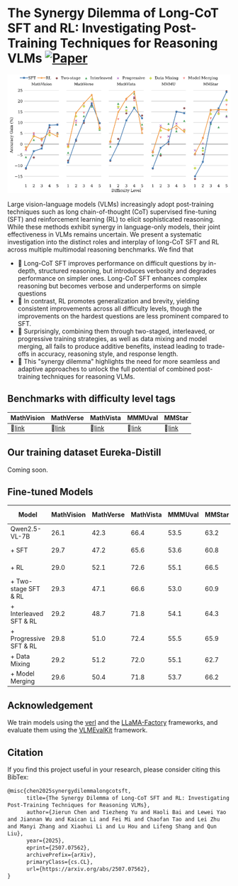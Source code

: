 # The Synergy Dilemma of Long-CoT SFT and RL: Investigating Post-Training Techniques for Reasoning VLMs [![Paper](https://img.shields.io/badge/paper-A42C25?style=for-the-badge&logo=arxiv&logoColor=white)](https://www.arxiv.org/pdf/2507.07562)


![image/png](assets/accuracy_gains.png)

Large vision-language models (VLMs) increasingly adopt post-training techniques such as long chain-of-thought (CoT) supervised fine-tuning (SFT) and reinforcement learning (RL) to elicit sophisticated reasoning. While these methods exhibit synergy in language-only models, their joint effectiveness in VLMs remains uncertain. We present a systematic investigation into the distinct roles and interplay of long-CoT SFT and RL across multiple multimodal reasoning benchmarks. We find that

- 📌 Long-CoT SFT improves performance on difficult questions by in-depth, structured reasoning, but introduces verbosity and degrades performance on simpler ones. 
Long-CoT SFT enhances complex reasoning but becomes verbose and underperforms on simple questions
- 📌 In contrast, RL promotes generalization and brevity, yielding consistent improvements across all difficulty levels, though the improvements on the hardest questions are less prominent compared to SFT. 
- 📌 Surprisingly, combining them through two-staged, interleaved, or progressive training strategies, as well as data mixing and model merging, all fails to produce additive benefits, instead leading to trade-offs in accuracy, reasoning style, and response length. 
- 📌 This "synergy dilemma" highlights the need for more seamless and adaptive approaches to unlock the full potential of combined post-training techniques for reasoning VLMs.



## Benchmarks with difficulty level tags

| **MathVision** | **MathVerse** | **MathVista** | **MMMUval** | **MMStar** |
|----------------|---------------|---------------|-------------|------------|
| 🤗[link](https://huggingface.co/datasets/JierunChen/MathVision_with_difficulty_level)    | 🤗[link](https://huggingface.co/datasets/JierunChen/MathVerse_with_difficulty_level)    | 🤗[link](https://huggingface.co/datasets/JierunChen/MathVista_with_difficulty_level)    | 🤗[link](https://huggingface.co/datasets/JierunChen/MMMU_with_difficulty_level)    | 🤗[link](https://huggingface.co/datasets/JierunChen/MMStar_with_difficulty_level)    |

## Our training dataset Eureka-Distill

Coming soon.

## Fine-tuned Models

| **Model** | **MathVision** | **MathVerse** | **MathVista** | **MMMUval** | **MMStar** | **Avg.** | HF Link |
|-----------|----------------|---------------|---------------|-------------|------------|----------|----------|
| Qwen2.5-VL-7B | 26.1 | 42.3 | 66.4 | 53.5 | 63.2 | 50.3 | 🤗[link](https://huggingface.co/Qwen/Qwen2.5-VL-7B-Instruct)
| + SFT | 29.7 | 47.2 | 65.6 | 53.6 | 60.8 | 51.4 | 🤗[link](https://huggingface.co/JierunChen/SFT-RL-SynergyDilemma-SFT_Eureka_Distill)
| + RL | 29.0 | 52.1 | 72.6 | 55.1 | 66.5 | 55.1 | 🤗[link](https://huggingface.co/JierunChen/SFT-RL-SynergyDilemma-RL)
| + Two-stage SFT & RL | 29.3 | 47.1 | 66.6 | 53.0 | 60.9 | 51.4 | 🤗[link](https://huggingface.co/JierunChen/SFT-RL-SynergyDilemma-Two_stage)
| + Interleaved SFT & RL | 29.2 | 48.7 | 71.8 | 54.1 | 64.3 | 53.6 | 🤗[link](https://huggingface.co/JierunChen/SFT-RL-SynergyDilemma-Interleave)
| + Progressive SFT & RL | 29.8 | 51.0 | 72.4 | 55.5 | 65.9 | 54.9 | 🤗[link](https://huggingface.co/JierunChen/SFT-RL-SynergyDilemma-Progressive)
| + Data Mixing | 29.2 | 51.2 | 72.0 | 55.1 | 62.7 | 54.0 | 🤗[link](https://huggingface.co/JierunChen/SFT-RL-SynergyDilemma-Data_Mixing)
| + Model Merging | 29.6 | 50.4 | 71.8 | 53.7 | 66.2 | 54.3 | 🤗[link](https://huggingface.co/JierunChen/SFT-RL-SynergyDilemma-Model_Merging)

## Acknowledgement
We train models using the [verl](https://github.com/volcengine/verl) and the [LLaMA-Factory](https://github.com/hiyouga/LLaMA-Factory) frameworks, and evaluate them using the [VLMEvalKit](https://www.google.com.hk/url?sa=t&rct=j&q=&esrc=s&source=web&cd=&ved=2ahUKEwje4ui7prSOAxWxdvUHHe3bN50QFnoECAoQAQ&url=https%3A%2F%2Fgithub.com%2Fopen-compass%2FVLMEvalKit&usg=AOvVaw0J3YwNySHLuWZHrhC_Gk9P&opi=89978449) framework.

## Citation

If you find this project useful in your research, please consider citing this BibTex:

```
@misc{chen2025synergydilemmalongcotsft,
      title={The Synergy Dilemma of Long-CoT SFT and RL: Investigating Post-Training Techniques for Reasoning VLMs}, 
      author={Jierun Chen and Tiezheng Yu and Haoli Bai and Lewei Yao and Jiannan Wu and Kaican Li and Fei Mi and Chaofan Tao and Lei Zhu and Manyi Zhang and Xiaohui Li and Lu Hou and Lifeng Shang and Qun Liu},
      year={2025},
      eprint={2507.07562},
      archivePrefix={arXiv},
      primaryClass={cs.CL},
      url={https://arxiv.org/abs/2507.07562}, 
}
```
